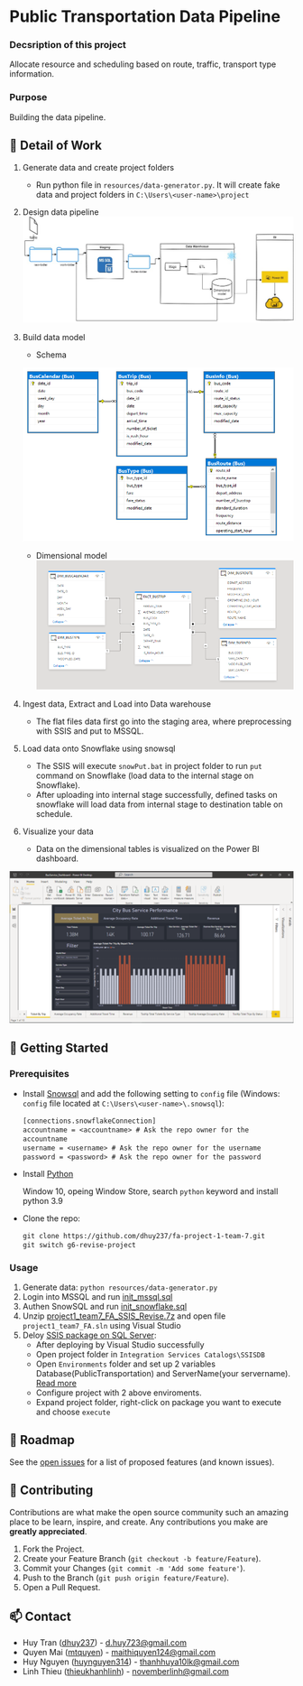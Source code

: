 # Public Transportation Data Pipeline

### Decsription of this project

Allocate resource and scheduling based on route, traffic, transport type information.

### Purpose

Building the data pipeline.

## :bus: Detail of Work
1. Generate data and create project folders
    - Run python file in `resources/data-generator.py`. It will create fake data and project folders in `C:\Users\<user-name>\project`
2. Design data pipeline 
    ![image](./docs/architectural-design-data-pipeline.jpg)
3. Build data model
    - Schema
    
    ![image](./docs/database_model_in_mssql.PNG)
    - Dimensional model
    ![image](./docs/dimensional_model.PNG)
4. Ingest data, Extract and Load into Data warehouse
    - The flat files data first go into the staging area, where preprocessing with SSIS and put to MSSQL.
5. Load data onto Snowflake using snowsql
    - The SSIS will execute `snowPut.bat` in project folder to run `put` command on Snowflake (load data to the internal stage on Snowflake).
    - After uploading into internal stage successfully, defined tasks on snowflake will load data from internal stage to destination table on schedule.
6. Visualize your data
    - Data on the dimensional tables is visualized on the Power BI dashboard.

![image](./docs/PowerBI_dashboard.PNG)

## :rocket: Getting Started
### Prerequisites
- Install [Snowsql](https://docs.snowflake.com/en/user-guide/snowsql.html) and add the following setting to `config` file (Windows: `config` file located at `C:\Users\<user-name>\.snowsql`): 
    ```
    [connections.snowflakeConnection]
    accountname = <accountname> # Ask the repo owner for the accountname
    username = <username> # Ask the repo owner for the username
    password = <password> # Ask the repo owner for the password
    ```
- Install [Python](https://www.python.org/)

    Window 10, opeing Window Store, search `python` keyword and install python 3.9 
- Clone the repo:
    ```
    git clone https://github.com/dhuy237/fa-project-1-team-7.git
    git switch g6-revise-project
    ```

### Usage
1. Generate data: `python resources/data-generator.py`
2. Login into MSSQL and run [init_mssql.sql](./src/mssql/init_mssql.sql)
3. Authen SnowSQL and run [init_snowflake.sql](./src/snowflake/init_snowflake.sql)
4. Unzip [project1_team7_FA_SSIS_Revise.7z](./src/project1_team7_FA_SSIS_Revise.7z) and open file `project1_team7_FA.sln` using Visual Studio
5. Deloy [SSIS package on SQL Server](https://www.c-sharpcorner.com/article/deploy-ssis-package-to-sql-server/):
    - After deploying by Visual Studio successfully
    - Open project folder in `Integration Services Catalogs\SSISDB`
    - Open `Environments` folder and set up 2 variables Database(PublicTransportation) and ServerName(your servername). [Read more](https://www.mssqltips.com/sqlservertip/4810/setup-environment-variables-in-sql-server-integration-services/)
    - Configure project with 2 above enviroments.
    - Expand project folder, right-click on package you want to execute and choose `execute`
## :round_pushpin: Roadmap

See the [open issues](https://github.com/dhuy237/fa-project-1-team-7/issues) for a list of proposed features (and known issues).

## :hammer: Contributing

Contributions are what make the open source community such an amazing place to be learn, inspire, and create. Any contributions you make are **greatly appreciated**.

1. Fork the Project.
2. Create your Feature Branch (`git checkout -b feature/Feature`).
3. Commit your Changes (`git commit -m 'Add some feature'`).
4. Push to the Branch (`git push origin feature/Feature`).
5. Open a Pull Request.

## :mailbox: Contact
- Huy Tran ([dhuy237](https://github.com/dhuy237)) - d.huy723@gmail.com
- Quyen Mai ([mtquyen](https://github.com/mtquyen)) - maithiquyen124@gmail.com
- Huy Nguyen ([huynguyen314](https://github.com/huynguyen314)) - thanhhuya10lk@gmail.com
- Linh Thieu ([thieukhanhlinh](https://github.com/thieukhanhlinh)) - novemberlinh@gmail.com
